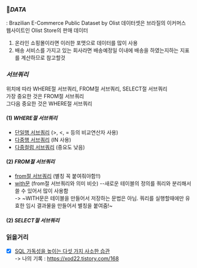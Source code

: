 ### 📑*DATA*
: Brazilian E-Commerce Public Dataset by Olist 데이터셋은 브라질의 이커머스 웹사이트인 Olist Store의 판매 데이터
1) 온라인 쇼핑몰이라면 이러한 포맷으로 데이터를 많이 사용
2) 배송 서비스를 가지고 있는 회사라면 배송예정일 이내에 배송을 하였는지하는 지표를 계산하므로 참고할것

### *서브쿼리*
위치에 따라 WHERE절 서브쿼리, FROM절 서브쿼리, SELECT절 서브쿼리  
가장 중요한 것은 FROM절 서브쿼리  
그다음 중요한 것은 WHERE절 서브쿼리  

#### (1) *WHERE절 서브쿼리*
- [단일행 서브쿼리](https://github.com/teng-ny/DataAnalysis/blob/main/%EC%BF%BC%EB%A6%AC%EC%97%B0%EC%8A%B5/%EC%9B%8C%EB%B0%8D%EC%97%85%2B%EC%84%9C%EB%B8%8C%EC%BF%BC%EB%A6%AC/where_%EB%8B%A8%EC%9D%BC%ED%96%89_%EC%84%9C%EB%B8%8C%EC%BF%BC%EB%A6%AC.sql) (>, <, = 등의 비교연산자 사용)
- [다중행 서브쿼리](https://github.com/teng-ny/DataAnalysis/blob/main/%EC%BF%BC%EB%A6%AC%EC%97%B0%EC%8A%B5/%EC%9B%8C%EB%B0%8D%EC%97%85%2B%EC%84%9C%EB%B8%8C%EC%BF%BC%EB%A6%AC/where_%EB%8B%A8%EC%9D%BC%ED%96%89_%EC%84%9C%EB%B8%8C%EC%BF%BC%EB%A6%AC.sql) (IN 사용)
- [다중컬럼 서브쿼리](https://github.com/teng-ny/DataAnalysis/blob/main/%EC%BF%BC%EB%A6%AC%EC%97%B0%EC%8A%B5/%EC%9B%8C%EB%B0%8D%EC%97%85%2B%EC%84%9C%EB%B8%8C%EC%BF%BC%EB%A6%AC/where_%EB%8B%A4%EC%A4%91%EC%BB%AC%EB%9F%BC_%EC%84%9C%EB%B8%8C%EC%BF%BC%EB%A6%AC.sql) (중요도 낮음)

#### (2) *FROM절 서브쿼리*
- [from절 서브쿼리](https://github.com/teng-ny/DataAnalysis/blob/main/%EC%BF%BC%EB%A6%AC%EC%97%B0%EC%8A%B5/%EC%9B%8C%EB%B0%8D%EC%97%85%2B%EC%84%9C%EB%B8%8C%EC%BF%BC%EB%A6%AC/from_%EC%84%9C%EB%B8%8C%EC%BF%BC%EB%A6%AC.sql) (별칭 꼭 붙여줘야함!!)
- [with문](https://github.com/teng-ny/DataAnalysis/blob/main/%EC%BF%BC%EB%A6%AC%EC%97%B0%EC%8A%B5/%EC%9B%8C%EB%B0%8D%EC%97%85%2B%EC%84%9C%EB%B8%8C%EC%BF%BC%EB%A6%AC/with%EB%AC%B8%ED%99%9C%EC%9A%A9.sql) (from절 서브쿼리와 의미 비슷) --새로운 테이블의 정의를 쿼리와 분리해서 쓸 수 있어서 많이 사용함  
-> ~WITH문은 테이블을 만들어서 저장하는 문법은 아님. 쿼리를 실행할때에만 유효한 임시 결과물을 만들어서 별칭을 붙여줌!~  

#### (2) *SELECT절 서브쿼리*


### 읽을거리
* [x] [SQL 가독성을 높이는 다섯 가지 사소한 습관](https://datarian.io/blog/good-sql-code)  
-> 나의 기록 : https://xod22.tistory.com/168
